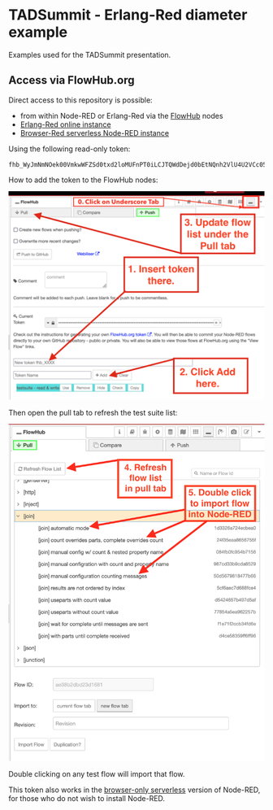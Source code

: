# TADSummit - Erlang-Red diameter example

Examples used for the TADSummit presentation.

## Access via FlowHub.org

Direct access to this repository is possible:

- from within Node-RED or Erlang-Red via the [FlowHub](https://flows.nodered.org/node/@gregoriusrippenstein/node-red-contrib-flowhub) nodes
- [Erlang-Red online instance](https://ered.fly.dev/erlang-red)
- [Browser-Red serverless Node-RED instance](https://deadred.openmindmap.org)

Using the following read-only token:

```
fhb_WyJmNmNOek00VmkwWFZSd0txd2loMUFnPT0iLCJTQWdDejd0bEtNQnh2VlU4U2VCc05GUlUzYWgyZkhGS2xwTjZLbDVjcFhKYzJjd3Qvbm05T0ZMeE02NS9LRVVvSnovaWNzVVZUR1BSV0VYS0dkcmdzYUJVRVBQV044bXBodU9URVdlZ280Y01SNkJTVmt5TXRYcDFYVzRhYTRqa2k3SitrdE1VUHdSc3h3cHNZWTQ1SWJFaGdIcjBMcnBVZ1drZVpZWTdRUVlqKzhYSTByblJtQ0tpQzJBTUU2VXlocW9pZnIxY0VhQ3BhVzh3RlA1alArOGoxeXNpQkpzMHZiQT0iXQ
```


How to add the token to the FlowHub nodes:

![img](.images/flowhub-token-tab.png)


Then open the pull tab to refresh the test suite list:

![img](.images/update-pull-tab.png)

Double clicking on any test flow will import that flow.

This token also works in the [browser-only serverless](https://deadred.flowhub.org) version of Node-RED, for those who do not wish to install Node-RED.
